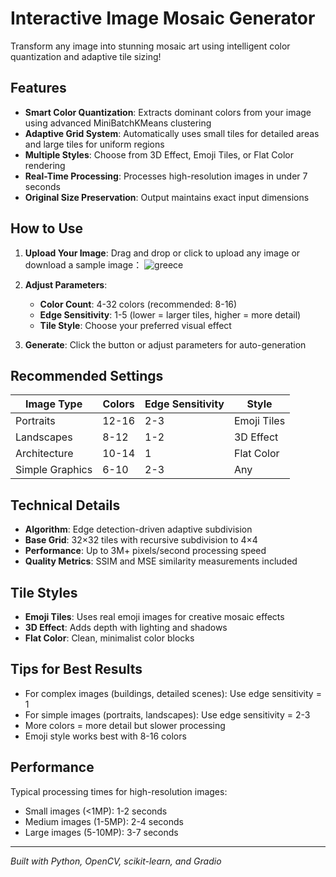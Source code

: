 # Interactive Image Mosaic Generator

Transform any image into stunning mosaic art using intelligent color quantization and adaptive tile sizing!

## Features

- **Smart Color Quantization**: Extracts dominant colors from your image using advanced MiniBatchKMeans clustering
- **Adaptive Grid System**: Automatically uses small tiles for detailed areas and large tiles for uniform regions
- **Multiple Styles**: Choose from 3D Effect, Emoji Tiles, or Flat Color rendering
- **Real-Time Processing**: Processes high-resolution images in under 7 seconds
- **Original Size Preservation**: Output maintains exact input dimensions

## How to Use

1. **Upload Your Image**: Drag and drop or click to upload any image
   or download a sample image：
   ![greece](https://github.com/user-attachments/assets/c4adf8cd-9bd6-4f8a-8a12-e518f31d53b0)


3. **Adjust Parameters**:
   - **Color Count**: 4-32 colors (recommended: 8-16)
   - **Edge Sensitivity**: 1-5 (lower = larger tiles, higher = more detail)
   - **Tile Style**: Choose your preferred visual effect
4. **Generate**: Click the button or adjust parameters for auto-generation

## Recommended Settings

| Image Type | Colors | Edge Sensitivity | Style |
|------------|--------|------------------|-------|
| Portraits | 12-16 | 2-3 | Emoji Tiles |
| Landscapes | 8-12 | 1-2 | 3D Effect |
| Architecture | 10-14 | 1 | Flat Color |
| Simple Graphics | 6-10 | 2-3 | Any |

## Technical Details

- **Algorithm**: Edge detection-driven adaptive subdivision
- **Base Grid**: 32×32 tiles with recursive subdivision to 4×4
- **Performance**: Up to 3M+ pixels/second processing speed
- **Quality Metrics**: SSIM and MSE similarity measurements included

## Tile Styles

- **Emoji Tiles**: Uses real emoji images for creative mosaic effects
- **3D Effect**: Adds depth with lighting and shadows
- **Flat Color**: Clean, minimalist color blocks

## Tips for Best Results

- For complex images (buildings, detailed scenes): Use edge sensitivity = 1
- For simple images (portraits, landscapes): Use edge sensitivity = 2-3
- More colors = more detail but slower processing
- Emoji style works best with 8-16 colors

## Performance

Typical processing times for high-resolution images:
- Small images (<1MP): 1-2 seconds
- Medium images (1-5MP): 2-4 seconds  
- Large images (5-10MP): 3-7 seconds

---

*Built with Python, OpenCV, scikit-learn, and Gradio*
